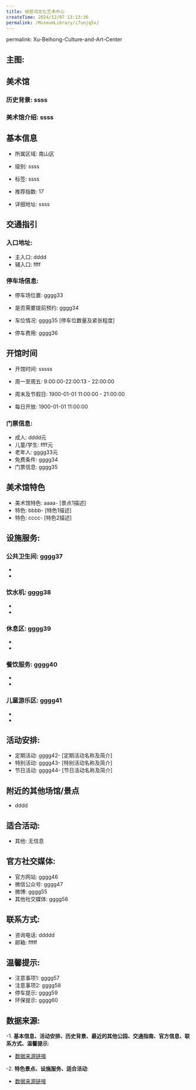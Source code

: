```yaml
---
title: 徐悲鸿文化艺术中心
createTime: 2024/12/07 13:13:36
permalink: /MuseumLibrary/i7unjq5x/
---
```

permalink: Xu-Beihong-Culture-and-Art-Center
## 主图:
<ImageCard
image="https://www.szartm.com/open/images/gkbg.png"
title= "徐悲鸿文化艺术中心"
description= "ssss"
date="2024/12/07"
href="/"
author="sunshang-hl"
/>
## 美术馆
### 历史背景: ssss
### 美术馆介绍: ssss
## 基本信息

- 所属区域: 南山区

- 级别: ssss

- 标签: ssss

- 推荐指数: 17

- 详细地址: ssss

## 交通指引

### 入口地址:
- 主入口: dddd
- 辅入口: ffff
### 停车场信息:
- 停车场位置: gggg33

- 是否需要提前预约: gggg34

- 车位情况: gggg35 [停车位数量及紧张程度]

- 停车费用: gggg36

## 开馆时间
- 开馆时间: sssss

- 周一至周五: 9:00:00-22:00:13 - 22:00:00
- 周末及节假日: 1900-01-01 11:00:00 - 21:00:00
- 每日开放: 1900-01-01 11:00:00

### 门票信息:
- 成人: dddd元
- 儿童/学生: ffff元
- 老年人: gggg33元
- 免费条件: gggg34
- 门票信息: gggg35
## 美术馆特色
- 美术馆特色: aaaa- [景点1描述]
- 特色: bbbb- [特色1描述]
- 特色: cccc- [特色2描述]
## 设施服务:
### 公共卫生间: gggg37
- 
- 
### 饮水机: gggg38
- 
- 
### 休息区: gggg39
- 
- 
### 餐饮服务: gggg40
- 
- 
### 儿童游乐区: gggg41
- 
- 
## 活动安排:
- 定期活动: gggg42- [定期活动名称及简介]
- 特别活动: gggg43- [特别活动名称及简介]
- 节日活动: gggg44- [节日活动名称及简介]
## 附近的其他场馆/景点
- dddd

## 适合活动:
- 其他: 无信息

## 官方社交媒体:
- 官方网站: gggg46
- 微信公众号: gggg47
- 微博: gggg55
- 其他社交媒体: gggg56

## 联系方式:
- 咨询电话: ddddd 
- 邮箱: fffff

## 温馨提示:
- 注意事项1: gggg57
- 注意事项2: gggg58
- 停车提示: gggg59
- 环保提示: gggg60

## 数据来源:
-1. **基本信息、活动安排、历史背景、最近的其他公园、交通指南、官方信息、联系方式、温馨提示**:
- [数据来源链接](http://wtl.sz.gov.cn/ggfw/whl/msgylb/index.html)

-2. **特色景点、设施服务、适合活动**:
- [数据来源链接](http://wtl.sz.gov.cn/ggfw/whl/msgylb/index.html)

